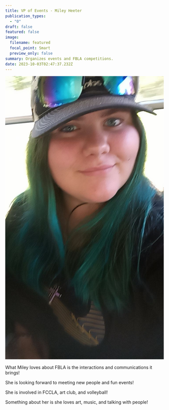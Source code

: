 ```yaml
---
title: VP of Events - Miley Heeter
publication_types:
  - "0"
draft: false
featured: false
image:
  filename: featured
  focal_point: Smart
  preview_only: false
summary: Organizes events and FBLA competitions.
date: 2023-10-03T02:47:37.232Z
---
```

![](fbla-miley-heeter-pic.jpg)

W﻿hat Miley loves about FBLA is the interactions and communications it brings!

S﻿he is looking forward to meeting new people and fun events!

S﻿he is involved in FCCLA, art club, and volleyball!

S﻿omething about her is she loves art, music, and talking with people!